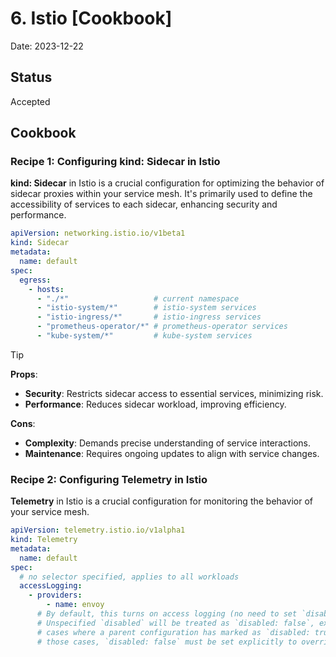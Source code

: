 # 6. Istio [Cookbook]

Date: 2023-12-22

## Status

Accepted

## Cookbook

### Recipe 1: Configuring kind: Sidecar in Istio

**kind: Sidecar** in Istio is a crucial configuration for optimizing the behavior of sidecar proxies within your service mesh. 
It's primarily used to define the accessibility of services to each sidecar, enhancing security and performance.

```yaml
apiVersion: networking.istio.io/v1beta1
kind: Sidecar
metadata:
  name: default
spec:
  egress:
    - hosts:
      - "./*"                   # current namespace
      - "istio-system/*"        # istio-system services
      - "istio-ingress/*"       # istio-ingress services
      - "prometheus-operator/*" # prometheus-operator services
      - "kube-system/*"         # kube-system services
```

> [!TIP]
> 
> **Props**:
> 
>   - **Security**: Restricts sidecar access to essential services, minimizing risk.
>   - **Performance**: Reduces sidecar workload, improving efficiency.
>
> **Cons**:
> 
>   - **Complexity**: Demands precise understanding of service interactions.
>   - **Maintenance**: Requires ongoing updates to align with service changes.

### Recipe 2: Configuring Telemetry in Istio

**Telemetry** in Istio is a crucial configuration for monitoring the behavior of your service mesh.

```yaml
apiVersion: telemetry.istio.io/v1alpha1
kind: Telemetry
metadata:
  name: default
spec:
  # no selector specified, applies to all workloads
  accessLogging:
    - providers:
        - name: envoy
      # By default, this turns on access logging (no need to set `disabled: false`).
      # Unspecified `disabled` will be treated as `disabled: false`, except in
      # cases where a parent configuration has marked as `disabled: true`. In
      # those cases, `disabled: false` must be set explicitly to override.
```
